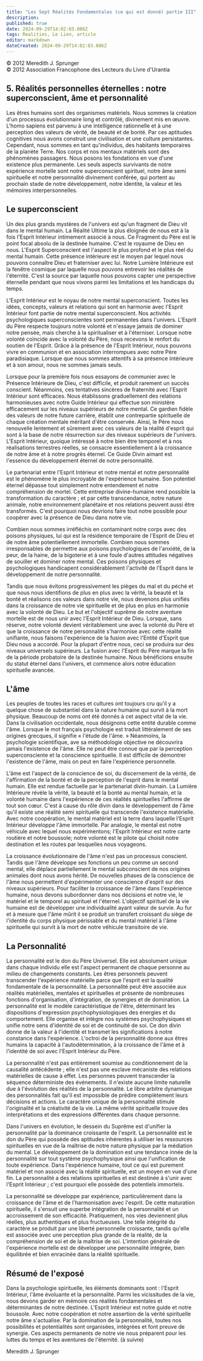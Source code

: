 ```yaml
---
title: "Les Sept Réalités Fondamentales (ce qui est donné) partie III"
description: 
published: true
date: 2024-09-29T14:02:03.086Z
tags: Realities, Le Lien, article
editor: markdown
dateCreated: 2024-09-29T14:02:03.086Z
---
```


<p class="v-card v-sheet theme--light grey lighten-3 px-2">© 2012 Meredith J. Sprunger<br>© 2012 Association Francophone des Lecteurs du Livre d'Urantia</p>

## 5. Réalités personnelles éternelles : notre superconscient, âme et personnalité

Les êtres humains sont des organismes matériels. Nous sommes la création d'un processus évolutionnaire long et contrôlé, divinement mis en œuvre. L'homo sapiens est parvenu à une intelligence rationnelle et à une perception des valeurs de vérité, de beauté et de bonté. Par ces aptitudes cognitives nous avons construit une civilisation et une culture persistantes. Cependant, nous sommes en tant qu'individus, des habitants temporaires de la planète Terre. Nos corps et nos mentaux matériels sont des phénomènes passagers. Nous posons les fondations en vue d'une existence plus permanente. Les seuls aspects survivants de notre expérience mortelle sont notre superconscient spirituel, notre âme semi spirituelle et notre personnalité divinement conférée, qui portent au prochain stade de notre développement, notre identité, la valeur et les mémoires interpersonnelles.

## Le superconscient

Un des plus grands mystères de l'univers est qu'un fragment de Dieu vit dans le mental humain. La Réalité Ultime la plus éloignée de nous est à la fois l'Esprit Intérieur intimement associé à nous. Ce Fragment du Père est le point focal absolu de la destinée humaine. C'est le royaume de Dieu en nous. L'Esprit Superconscient est l'aspect le plus profond et le plus réel du mental humain. Cette présence intérieure est le moyen par lequel nous pouvons connaître Dieu et fraterniser avec lui. Notre Lumière Intérieure est la fenêtre cosmique par laquelle nous pouvons entrevoir les réalités de l'éternité. C'est la source par laquelle nous pouvons capter une perspective éternelle pendant que nous vivons parmi les limitations et les handicaps du temps.

L'Esprit Intérieur est le noyau de notre mental superconscient. Toutes les idées, concepts, valeurs et relations qui sont en harmonie avec l'Esprit Intérieur font partie de notre mental superconscient. Nos activités psychologiques superconscientes sont permanentes dans l'univers. L'Esprit du Père respecte toujours notre volonté et n'essaye jamais de dominer notre pensée, mais cherche à la spiritualiser et à l'éterniser. Lorsque notre volonté coïncide avec la volonté du Père, nous recevons le renfort du soutien de l'Esprit. Grâce à la présence de l'Esprit Intérieur, nous pouvons vivre en communion et en association interrompues avec notre Père paradisiaque. Lorsque que nous sommes attentifs à sa présence intérieure et à son amour, nous ne sommes jamais seuls.

Lorsque pour la première fois nous essayons de communier avec le Présence Intérieure de Dieu, c'est difficile, et produit rarement un succès conscient. Néanmoins, ces tentatives sincères de fraternité avec l'Esprit Intérieur sont efficaces. Nous établissons graduellement des relations harmonieuses avec notre Guide Intérieur qui effectue son ministère efficacement sur les niveaux supérieurs de notre mental. Ce gardien fidèle des valeurs de notre future carrière, établit une contrepartie spirituelle de chaque création mentale méritant d'être conservée. Ainsi, le Père nous renouvelle lentement et sûrement avec ces valeurs de la réalité d'esprit qui sont à la base de notre résurrection sur des niveaux supérieurs de l'univers. L'Esprit Intérieur, quoique intéressé à notre bien être temporel et à nos réalisations terrestres réelles, se consacre essentiellement à la croissance de notre âme et à notre progrès éternel. Ce Guide Divin aimant est l'essence du développement éternel de notre personnalité.

Le partenariat entre l'Esprit Intérieur et notre mental et notre personnalité est le phénomène le plus incroyable de l'expérience humaine. Son potentiel éternel dépasse tout simplement notre entendement et notre compréhension de mortel. Cette entreprise divine-humaine rend possible la transformation du caractère ; et par cette transcendance, notre nature animale, notre environnement planétaire et nos relations peuvent aussi être transformés. C'est pourquoi nous devrions faire tout notre possible pour coopérer avec la présence de Dieu dans notre vie.

Combien nous sommes irréfléchis en contaminant notre corps avec des poisons physiques, lui qui est la résidence temporaire de l'Esprit de Dieu et de notre âme potentiellement immortelle. Combien nous sommes irresponsables de permettre aux poisons psychologiques de l'anxiété, de la peur, de la haine, de la bigoterie et à une foule d'autres attitudes négatives de souiller et dominer notre mental. Ces poisons physiques et psychologiques handicapent considérablement l'activité de l'Esprit dans le développement de notre personnalité.

Tandis que nous évitons progressivement les pièges du mal et du péché et que nous nous identifions de plus en plus avec la vérité, la beauté et la bonté et réalisons ces valeurs dans notre vie, nous devenons plus unifiés dans la croissance de notre vie spirituelle et de plus en plus en harmonie avec la volonté de Dieu. Le but et l'objectif suprême de notre aventure mortelle est de nous unir avec l'Esprit Intérieur de Dieu. Lorsque, sans réserve, notre volonté devient véritablement une avec la volonté du Père et que la croissance de notre personnalité s'harmonise avec cette réalité unifiante, nous faisons l'expérience de la fusion avec l'Entité d'Esprit que Dieu nous a accordé. Pour la plupart d'entre nous, ceci se produira sur des niveaux universels supérieurs. La fusion avec l'Esprit du Père marque la fin de la période probatoire de la destinée humaine. Nous bénéficions ensuite du statut éternel dans l'univers, et commence alors notre éducation spirituelle avancée.

## L'âme

Les peuples de toutes les races et cultures ont toujours cru qu'il y a quelque chose de substantiel dans la nature humaine qui survit à la mort physique. Beaucoup de noms ont été donnés à cet aspect vital de la vie. Dans la civilisation occidentale, nous désignons cette entité durable comme l'âme. Lorsque le mot français psychologie est traduit littéralement de ses origines grecques, il signifie « l'étude de l'âme. » Néanmoins, la psychologie scientifique, ave sa méthodologie objective ne découvrira jamais l'existence de l'âme. Elle ne peut être connue que par la perception superconsciente et la conscience spirituelle. Il est difficile de démontrer l'existence de l'âme, mais on peut en faire l'expérience personnelle.

L'âme est l'aspect de la conscience de soi, du discernement de la vérité, de l'affirmation de la bonté et de la perception de l'esprit dans le mental humain. Elle est rendue factuelle par le partenariat divin-humain. La Lumière Intérieure révèle la vérité, la beauté et la bonté au mental humain, et la volonté humaine dans l'expérience de ces réalités spirituelles l'affirme de tout son cœur. C'est à cause du rôle divin dans le développement de l'âme qu'il existe une réalité semi spirituelle qui transcende l'existence matérielle. Avec notre coopération, le mental matériel est la terre dans laquelle l'Esprit Intérieur développe l'âme immortelle. Par analogie, le mental est notre véhicule avec lequel nous expérimentons; l'Esprit Intérieur est notre carte routière et notre boussole; notre volonté est le pilote qui choisit notre destination et les routes par lesquelles nous voyageons.

La croissance évolutionnaire de l'âme n'est pas un processus conscient. Tandis que l'âme développe ses fonctions un peu comme un second mental, elle déplace partiellement le mental subconscient de nos origines animales dont nous avons hérité. De nouvelles phases de la conscience de l'âme nous permettent d'expérimenter une conscience d'esprit sur des niveaux supérieurs. Pour faciliter la croissance de l'âme dans l'expérience humaine, nous devons subordonner dans nos décisions et notre vie, le matériel et le temporel au spirituel et l'éternel. L'objectif spirituel de la vie humaine est de développer une individualité ayant valeur de survie. Au fur et à mesure que l'âme mûrit il se produit un transfert croissant du siège de l'identité du corps physique périssable et du mental matériel à l'âme spirituelle qui survit à la mort de notre véhicule transitoire de vie.

## La Personnalité

La personnalité est le don du Père Universel. Elle est absolument unique dans chaque individu elle est l'aspect permanent de chaque personne au milieu de changements constants. Les êtres personnels peuvent transcender l'expérience matérielle parce que l'esprit est la qualité fondamentale de la personnalité. La personnalité peut être associée aux réalités matérielles, mentales et spirituelles et présente de nombreuses fonctions d'organisation, d'intégration, de synergies et de domination. La personnalité est le modèle caractéristique de l'être, déterminant les dispositions d'expression psychophysiologiques des énergies et du comportement. Elle organise et intègre nos systèmes psychophysiques et unifie notre sens d'identité de soi et de continuité de soi. Ce don divin donne de la valeur à l'identité et transmet les significations à notre constance dans l'expérience. L'octroi de la personnalité donne aux êtres humains la capacité à l'autodétermination, à la croissance de l'âme et à l'identité de soi avec l'Esprit Intérieur du Père.

La personnalité n'est pas entièrement soumise au conditionnement de la causalité antécédente ; elle n'est pas une esclave mécaniste des relations matérielles de cause à effet. Les personnes peuvent transcender la séquence déterministe des événements. Il n'existe aucune limite naturelle due à l'évolution des réalités de la personnalité. Le libre arbitre dynamique des personnalités fait qu'il est impossible de prédire complètement leurs décisions et actions. Le caractère unique de la personnalité stimule l'originalité et la créativité de la vie. La même vérité spirituelle trouve des interprétations et des expressions différentes dans chaque personne.

Dans l'univers en évolution, le dessein du Suprême est d'unifier la personnalité par la dominance croissante de l'esprit. La personnalité est le don du Père qui possède des aptitudes inhérentes à utiliser les ressources spirituelles en vue de la maîtrise de notre nature physique par la médiation du mental. Le développement de la domination est une tendance innée de la personnalité sur tout système psychophysique ainsi que l'unification de toute expérience. Dans l'expérience humaine, tout ce qui est purement matériel et non associé avec la réalité spirituelle, est un moyen en vue d'une fin. La personnalité a des relations spirituelles et est destinée à s'unir avec l'Esprit Intérieur ; c'est pourquoi elle possède des potentiels immortels.

La personnalité se développe par expérience, particulièrement dans la croissance de l'âme et de l'harmonisation avec l'esprit. De cette maturation spirituelle, il s'ensuit une superbe intégration de la personnalité et un accroissement de son efficacité. Pratiquement, nos vies deviennent plus réelles, plus authentiques et plus fructueuses. Une telle intégrité du caractère se produit par une liberté personnelle croissante, tandis qu'elle est associée avec une perception plus grande de la réalité, de la compréhension de soi et de la maîtrise de soi. L'intention générale de l'expérience mortelle est de développer une personnalité intégrée, bien équilibrée et bien enracinée dans la réalité spirituelle.

## Résumé de l'exposé

Dans la psychologie spirituelle, les éléments dominants sont : l'Esprit Intérieur, l'âme évoluante et la personnalité. Parmi les vicissitudes de la vie, nous devons garder en mémoire ces réalités fondamentales et déterminantes de notre destinée. L'Esprit Intérieur est notre guide et notre boussole. Avec notre coopération et notre assertion de la vérité spirituelle notre âme s'actualise. Par la domination de la personnalité, toutes nos possibilités et potentialités sont organisées, intégrées et font preuve de synergie. Ces aspects permanents de notre vie nous préparent pour les luttes du temps et les aventures de l'éternité. (à suivre)

Meredith J. Sprunger